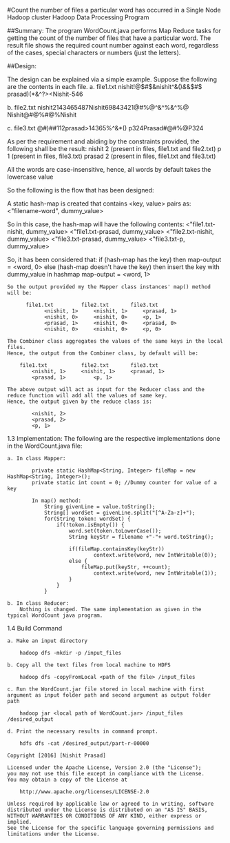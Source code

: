 #Count the number of files a particular word has occurred in a Single Node Hadoop cluster
Hadoop Data Processing Program

##Summary:
	The program WordCount.java performs Map Reduce tasks for getting the count of the number of files that have a particular word. The result file shows the required count number against each word, regardless of the cases, special characters or numbers (just the letters).

##Design:

The design can be explained via a simple example.
Suppose the following are the contents in each file.
a. file1.txt
	nishit!@$#$&nishit^&()*&*&$#$
	prasad)(*&^?><Nishit-546

b. file2.txt
	nishit2143465487Nishit69843421@#%@^&^%&^%@
	Nishit@#@%#@%Nishit

c. file3.txt
	@#)##112prasad>14365%^&*()
	p324Prasad#@#%@P324

As per the requirement and abiding by the constraints provided, the following shall be the result:
	nishit	2		(present in files, file1.txt and file2.txt)
	p	1		(present in files, file3.txt)
	prasad	2		(present in files, file1.txt and file3.txt)

All the words are case-insensitive, hence, all words by default takes the lowercase value

So the following is the flow that has been designed:

A static hash-map is created that contains <key, value> pairs as:
	<"filename-word", dummy_value>

So in this case, the hash-map will have the following contents:
<"file1.txt-nishit, dummy_value>
<"file1.txt-prasad, dummy_value>
<"file2.txt-nishit, dummy_value>
<"file3.txt-prasad, dummy_value>
<"file3.txt-p, dummy_value>

So, it has been considered that:
	if (hash-map has the key) then
		map-output = <word, 0>
	else (hash-map doesn't have the key) then
		insert the key with dummy_value in hashmap
		map-output = <word, 1>

	So the output provided my the Mapper class instances' map() method will be:
```
      file1.txt			file2.txt		file3.txt
			<nishit, 1>		<nishit, 1>		<prasad, 1>
			<nishit, 0>		<nishit, 0>		<p, 1>
			<prasad, 1>		<nishit, 0>		<prasad, 0>
			<nishit, 0>		<nishit, 0>		<p, 0>
```
	The Combiner class aggregates the values of the same keys in the local files.
	Hence, the output from the Combiner class, by default will be:
```
    file1.txt			file2.txt		file3.txt
		<nishit, 1>		<nishit, 1>		<prasad, 1>
		<prasad, 1>			<p, 1>
```
	The above output will act as input for the Reducer class and the reduce function will add all the values of same key.
	Hence, the output given by the reduce class is:
```
		<nishit, 2>
		<prasad, 2>
		<p, 1>
```
1.3 Implementation:
	The following are the respective implementations done in the WordCount.java file:

	a. In class Mapper:
```
		private static HashMap<String, Integer> fileMap = new HashMap<String, Integer>();
		private static int count = 0; //Dummy counter for value of a key
		
		In map() method:
			String givenLine = value.toString();
			String[] wordSet = givenLine.split("[^A-Za-z]+");
			for(String token: wordSet) {
				if(!token.isEmpty()) {
					word.set(token.toLowerCase());
					String keyStr = filename +"-"+ word.toString();

					if(fileMap.containsKey(keyStr))
				    		context.write(word, new IntWritable(0));
					else {
						fileMap.put(keyStr, ++count);
				    		context.write(word, new IntWritable(1));
					}
				}
			}
```
	b. In class Reducer:
		Nothing is changed. The same implementation as given in the typical WordCount java program.

1.4 Build Command

	a. Make an input directory
```
    hadoop dfs -mkdir -p /input_files
```
	b. Copy all the text files from local machine to HDFS
```
    hadoop dfs -copyFromLocal <path of the file> /input_files
```
	c. Run the WordCount.jar file stored in local machine with first argument as input folder path and second argument as output folder path
```
    hadoop jar <local path of WordCount.jar> /input_files /desired_output
```
	d. Print the necessary results in command prompt.
```		
    hdfs dfs -cat /desired_output/part-r-00000
```

```
Copyright [2016] [Nishit Prasad]

Licensed under the Apache License, Version 2.0 (the "License");
you may not use this file except in compliance with the License.
You may obtain a copy of the License at

    http://www.apache.org/licenses/LICENSE-2.0

Unless required by applicable law or agreed to in writing, software
distributed under the License is distributed on an "AS IS" BASIS,
WITHOUT WARRANTIES OR CONDITIONS OF ANY KIND, either express or implied.
See the License for the specific language governing permissions and
limitations under the License.
```
